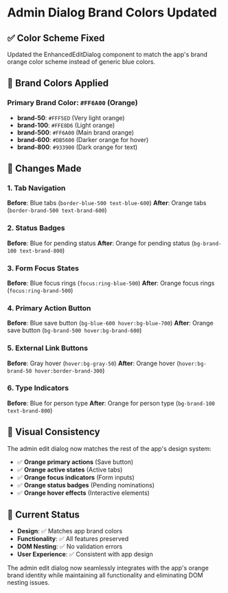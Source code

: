 # Admin Dialog Brand Colors Updated

## ✅ Color Scheme Fixed

Updated the EnhancedEditDialog component to match the app's brand orange color scheme instead of generic blue colors.

## 🎨 Brand Colors Applied

### **Primary Brand Color**: `#FF6A00` (Orange)
- **brand-50**: `#FFF5ED` (Very light orange)
- **brand-100**: `#FFE8D6` (Light orange)
- **brand-500**: `#FF6A00` (Main brand orange)
- **brand-600**: `#DB5600` (Darker orange for hover)
- **brand-800**: `#933900` (Dark orange for text)

## 🔧 Changes Made

### **1. Tab Navigation**
**Before**: Blue tabs (`border-blue-500 text-blue-600`)
**After**: Orange tabs (`border-brand-500 text-brand-600`)

### **2. Status Badges**
**Before**: Blue for pending status
**After**: Orange for pending status (`bg-brand-100 text-brand-800`)

### **3. Form Focus States**
**Before**: Blue focus rings (`focus:ring-blue-500`)
**After**: Orange focus rings (`focus:ring-brand-500`)

### **4. Primary Action Button**
**Before**: Blue save button (`bg-blue-600 hover:bg-blue-700`)
**After**: Orange save button (`bg-brand-500 hover:bg-brand-600`)

### **5. External Link Buttons**
**Before**: Gray hover (`hover:bg-gray-50`)
**After**: Orange hover (`hover:bg-brand-50 hover:border-brand-300`)

### **6. Type Indicators**
**Before**: Blue for person type
**After**: Orange for person type (`bg-brand-100 text-brand-800`)

## 🎯 Visual Consistency

The admin edit dialog now matches the rest of the app's design system:
- ✅ **Orange primary actions** (Save button)
- ✅ **Orange active states** (Active tabs)
- ✅ **Orange focus indicators** (Form inputs)
- ✅ **Orange status badges** (Pending nominations)
- ✅ **Orange hover effects** (Interactive elements)

## 📱 Current Status

- **Design**: ✅ Matches app brand colors
- **Functionality**: ✅ All features preserved
- **DOM Nesting**: ✅ No validation errors
- **User Experience**: ✅ Consistent with app design

The admin edit dialog now seamlessly integrates with the app's orange brand identity while maintaining all functionality and eliminating DOM nesting issues.